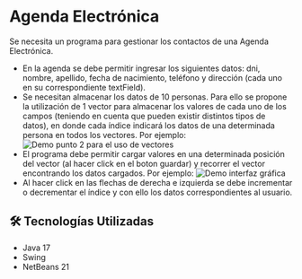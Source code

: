 
# Agenda Electrónica

Se necesita un programa para gestionar los contactos de una Agenda Electrónica.

* En la agenda se debe permitir ingresar los siguientes datos: dni, nombre, apellido, fecha de nacimiento, teléfono y dirección (cada uno en su correspondiente textField).
* Se necesitan almacenar los datos de 10 personas. Para ello se propone la utilización de 1 vector para almacenar los valores de cada uno de los campos (teniendo en cuenta que pueden existir distintos tipos de datos), en donde cada índice indicará los datos de una determinada persona en todos los vectores. Por ejemplo:
![Demo punto 2 para el uso de vectores](https://imgur.com/CeaFwNV)
* El programa debe permitir cargar valores en una determinada posición del vector (al hacer click en el boton guardar) y recorrer el vector encontrando los datos cargados. Por ejemplo:
![Demo interfaz gráfica](https://imgur.com/PsiFJBH)
* Al hacer click en las flechas de derecha e izquierda se debe incrementar o decrementar el índice y con ello los datos correspondientes al usuario.


## 🛠 Tecnologías Utilizadas
* Java 17
* Swing
* NetBeans 21
